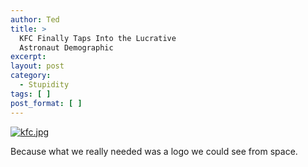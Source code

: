 ```yaml
---
author: Ted
title: >
  KFC Finally Taps Into the Lucrative
  Astronaut Demographic
excerpt:
layout: post
category:
  - Stupidity
tags: [ ]
post_format: [ ]
---
```

<a TARGET="_blank" HREF="http://michaelcastellon.blogspot.com/2006/11/kfcs-logo-first-to-be-seen-from-space.html"><img ALT="kfc.jpg" SRC="http://tedchoward.files.wordpress.com/2006/11/kfc.jpg" /></a>

Because what we really needed was a logo we could see from space.